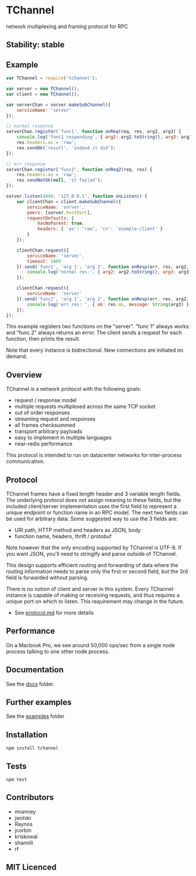 # TChannel

network multiplexing and framing protocol for RPC

## Stability: stable

## Example

```js
var TChannel = require('tchannel');

var server = new TChannel();
var client = new TChannel();

var serverChan = server.makeSubChannel({
    serviceName: 'server'
});

// normal response
serverChan.register('func1', function onReq(req, res, arg2, arg3) {
    console.log('func1 responding', { arg2: arg2.toString(), arg3: arg3.toString() });
    res.headers.as = 'raw';
    res.sendOk('result', 'indeed it did');
});

// err response
serverChan.register('func2', function onReq2(req, res) {
    res.headers.as = 'raw';
    res.sendNotOk(null, 'it failed');
});

server.listen(4040, '127.0.0.1', function onListen() {
    var clientChan = client.makeSubChannel({
        serviceName: 'server',
        peers: [server.hostPort],
        requestDefaults: {
            hasNoParent: true,
            headers: { 'as': 'raw', 'cn': 'example-client' }
        }
    });

    clientChan.request({
        serviceName: 'server',
        timeout: 1000
    }).send('func1', 'arg 1', 'arg 2', function onResp(err, res, arg2, arg3) {
        console.log('normal res:', { arg2: arg2.toString(), arg3: arg3.toString() });
    });

    clientChan.request({
        serviceName: 'server'
    }).send('func2', 'arg 1', 'arg 2', function onResp(err, res, arg2, arg3) {
        console.log('err res: ', { ok: res.ok, message: String(arg3) });
    });
});
```

This example registers two functions on the "server". "func 1" always works and "func 2" always
returns an error. The client sends a request for each function, then prints the result.

Note that every instance is bidirectional. New connections are initiated on demand.

## Overview

TChannel is a network protocol with the following goals:

 * request / response model
 * multiple requests multiplexed across the same TCP socket
 * out of order responses
 * streaming request and responses
 * all frames checksummed
 * transport arbitrary payloads
 * easy to implement in multiple languages
 * near-redis performance

This protocol is intended to run on datacenter networks for inter-process communication.

## Protocol

TChannel frames have a fixed length header and 3 variable length fields. The underlying protocol
does not assign meaning to these fields, but the included client/server implementation uses
the first field to represent a unique endpoint or function name in an RPC model.
The next two fields can be used for arbitrary data. Some suggested way to use the 3 fields are:

* URI path, HTTP method and headers as JSON, body
* function name, headers, thrift / protobuf

Note however that the only encoding supported by TChannel is UTF-8.  If you want JSON, you'll need
to stringify and parse outside of TChannel.

This design supports efficient routing and forwarding of data where the routing information needs
to parse only the first or second field, but the 3rd field is forwarded without parsing.

There is no notion of client and server in this system. Every TChannel instance is capable of
making or receiving requests, and thus requires a unique port on which to listen. This requirement may
change in the future.

 - See [protocol.md](../docs/protocol.md) for more details

## Performance

On a Macbook Pro, we see around 50,000 ops/sec from a single node process talking to one other node process.

## Documentation

See the [docs](./docs/) folder.

## Further examples

See the [examples](./examples/) folder

## Installation

`npm install tchannel`

## Tests

`npm test`

## Contributors

 - mranney
 - jwolski
 - Raynos
 - jcorbin
 - kriskowal
 - shannili
 - rf

## MIT Licenced
